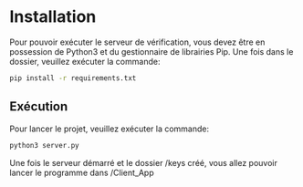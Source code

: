 # Installation
Pour pouvoir exécuter le serveur de vérification, vous devez être en possession de Python3 et du gestionnaire de librairies Pip. Une fois dans le dossier, veuillez exécuter la commande:
```bash
pip install -r requirements.txt
```
## Exécution
Pour lancer le projet, veuillez exécuter la commande:
```bash
python3 server.py
```

Une fois le serveur démarré et le dossier /keys créé, vous allez pouvoir lancer le programme dans /Client_App
